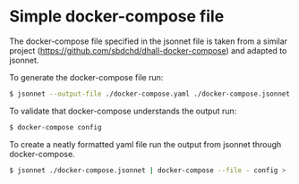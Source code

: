 # Simple docker-compose file

The docker-compose file specified in the jsonnet file is taken from a similar project (https://github.com/sbdchd/dhall-docker-compose) and adapted to jsonnet. 

To generate the docker-compose file run:

```bash
$ jsonnet --output-file ./docker-compose.yaml ./docker-compose.jsonnet
```

To validate that docker-compose understands the output run:

```bash
$ docker-compose config
```

To create a neatly formatted yaml file run the output from jsonnet through docker-compose.

```bash
$ jsonnet ./docker-compose.jsonnet | docker-compose --file - config > ./docker-compose.yaml
```


